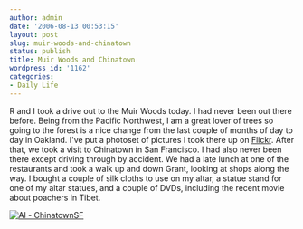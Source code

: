 ```yaml
---
author: admin
date: '2006-08-13 00:53:15'
layout: post
slug: muir-woods-and-chinatown
status: publish
title: Muir Woods and Chinatown
wordpress_id: '1162'
categories:
- Daily Life
---
```


R and I took a drive out to the Muir Woods today. I had never been out
there before. Being from the Pacific Northwest, I am a great lover of
trees so going to the forest is a nice change from the last couple of
months of day to day in Oakland. I've put a photoset of pictures I took
there up on
[Flickr](http://www.flickr.com/photos/albill/sets/72157594234821434/).
After that, we took a visit to Chinatown in San Francisco. I had also
never been there except driving through by accident. We had a late lunch
at one of the restaurants and took a walk up and down Grant, looking at
shops along the way. I bought a couple of silk cloths to use on my
altar, a statue stand for one of my altar statues, and a couple of DVDs,
including the recent movie about poachers in Tibet.

[![Al -
ChinatownSF](http://static.flickr.com/92/213793786_bd5fffae76.jpg)](http://www.flickr.com/photos/albill/213793786/ "Photo Sharing")
